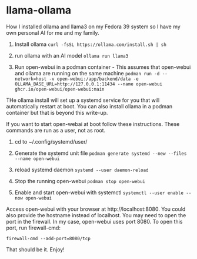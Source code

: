 # llama-ollama
How I installed ollama and llama3 on my Fedora 39 system so I have my own personal AI for me and my family.

1. Install ollama
   ```curl -fsSL https://ollama.com/install.sh | sh```

2. run ollama with an AI model
   ```ollama run llama3```

3. Run open-webui in a podman container - This assumes that open-webui and ollama are running on the same machine
   ```podman run -d --network=host -v open-webui:/app/backend/data -e OLLAMA_BASE_URL=http://127.0.0.1:11434 --name open-webui ghcr.io/open-webui/open-webui:main```

THe ollama install will set up a systemd service for you that will automatically restart at boot.  You can also install ollama in a podman container but that is beyond this write-up.

If you want to start open-webai at boot follow these instructions.  These commands are run as a user, not as root.
1. cd to ~/.config/systemd/user/
2. Generate the systemd unit file
   ```podman generate systemd --new --files --name open-webui```

3. reload systemd daemon
   ```systemd --user daemon-reload```

4. Stop the running open-webui
   ```podman stop open-webui```

5. Enable and start open-webui with systemctl
   ```systemctl --user enable --now open-webui```

Access open-webui with your browser at http://localhost:8080.  You could also provide the hostname instead of localhost.
You may need to open the port in the firewall.  In my case, open-webui uses port 8080.  To open this port, run firewall-cmd:

```firewall-cmd --add-port=8080/tcp```

That should be it.  Enjoy!
